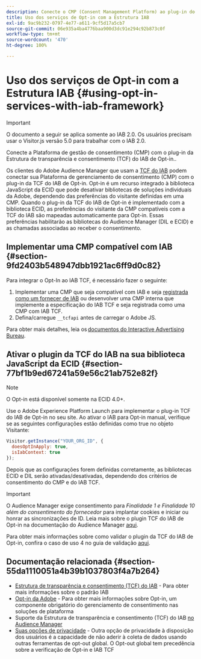 ```yaml
---
description: Conecte o CMP (Consent Management Platform) ao plug-in do Audience Manager de aceitação para a TCF (Transparency and Consent Framework, Estrutura de transparência e consentimento) da IAB.
title: Uso dos serviços de Opt-in com a Estrutura IAB
exl-id: 9ac9b232-0797-4e77-a611-9cf5d17a5cb7
source-git-commit: 06e935a4ba4776baa900d3dc91e294c92b873c0f
workflow-type: tm+mt
source-wordcount: '470'
ht-degree: 100%

---
```


# Uso dos serviços de Opt-in com a Estrutura IAB {#using-opt-in-services-with-iab-framework}

>[!IMPORTANT]
>
>O documento a seguir se aplica somente ao IAB 2.0. Os usuários precisam usar o Visitor.js versão 5.0 para trabalhar com o IAB 2.0.

Conecte a Plataforma de gestão de consentimento (CMP) com o plug-in da Estrutura de transparência e consentimento (TCF) do IAB de Opt-in..

Os clientes do Adobe Audience Manager que usam a [TCF do IAB](https://iabtechlab.com/standards/gdpr-transparency-and-consent-framework/) podem conectar sua Plataforma de gerenciamento de consentimento (CMP) com o plug-in da TCF do IAB de Opt-in. Opt-in é um recurso integrado à biblioteca JavaScript da ECID que pode desativar bibliotecas de soluções individuais da Adobe, dependendo das preferências do visitante definidas em uma CMP. Quando o plug-in da TCF do IAB de Opt-in é implementado com a biblioteca ECID, as preferências do visitante da CMP compatíveis com a TCF do IAB são mapeadas automaticamente para Opt-in. Essas preferências habilitarão as bibliotecas do Audience Manager (DIL e ECID) e as chamadas associadas ao receber o consentimento.

## Implementar uma CMP compatível com IAB {#section-9fd2403b548947dbb1921ac6ff9d0c82}

Para integrar o Opt-In ao IAB TCF, é necessário fazer o seguinte:

1. Implementar uma CMP que seja compatível com IAB e seja [registrada como um fornecer de IAB](https://vendorlist.consensu.org/vendorlist.json) ou desenvolver uma CMP interna que implemente a especificação do IAB TCF e seja registrada como uma CMP com IAB TCF.
1. Defina/carregue `__tcfapi` antes de carregar o Adobe JS.

Para obter mais detalhes, leia os [documentos do Interactive Advertising Bureau](https://github.com/InteractiveAdvertisingBureau/GDPR-Transparency-and-Consent-Framework/blob/master/TCFv2/TCF-Implementation-Guidelines.md).

## Ativar o plugin da TCF do IAB na sua biblioteca JavaScript da ECID {#section-77bf1b9ed67241a59e56c21ab752e82f}

>[!NOTE]
>
>O Opt-in está disponível somente na ECID 4.0+.

Use o Adobe Experience Platform Launch para implementar o plug-in TCF do IAB de Opt-in no seu site. Ao ativar o IAB para Opt-in manual, verifique se as seguintes configurações estão definidas como true no objeto Visitante:

```javascript
Visitor.getInstance("YOUR_ORG_ID", {  
  doesOptInApply: true,
  isIabContext: true
});
```

Depois que as configurações forem definidas corretamente, as bibliotecas ECID e DIL serão ativadas/desativadas, dependendo dos critérios de consentimento do CMP e do IAB TCF.

>[!IMPORTANT]
>
>O Audience Manager exige consentimento para *Finalidade 1 e Finalidade 10 além do consentimento do fornecedor* para implantar cookies e iniciar ou honrar as sincronizações de ID. Leia mais sobre o plugin TCF do IAB de Opt-in na documentação do Audience Manager [aqui](https://docs.adobe.com/content/help/pt-BR/audience-manager/user-guide/overview/data-privacy/consent-management/aam-iab-plugin.html).

Para obter mais informações sobre como validar o plugin da TCF do IAB de Opt-in, confira o caso de uso 4 no guia de validação [aqui](../../implementation-guides/opt-in-service/testing-optin-and-iab-plugin.md#section-ca5c6f92fbdf4fd29b4acb6b644efbd0).

## Documentação relacionada {#section-55da1110051a4b39b1037803f4a7b264}

* [Estrutura de transparência e consentimento (TCF) do IAB](https://iabtechlab.com/standards/gdpr-transparency-and-consent-framework/) - Para obter mais informações sobre o padrão IAB
* [Opt-in da Adobe](../../implementation-guides/opt-in-service/optin-overview.md#concept-f9b5db0d27a245fbadd3e19162319360) - Para obter mais informações sobre Opt-in, um componente obrigatório do gerenciamento de consentimento nas soluções de plataforma
* Suporte da Estrutura de transparência e consentimento (TCF) do IAB [no Audience Manager](https://docs.adobe.com/content/help/pt-BR/audience-manager/user-guide/overview/data-privacy/consent-management/aam-iab-plugin.html)
* [Suas opções de privacidade](https://www.adobe.com/br/privacy/opt-out.html#customeruse) - Outra opção de privacidade à disposição dos usuários é a capacidade de não aderir à coleta de dados usando outras ferramentas de opt-out global. O Opt-out global tem precedência sobre a verificação de Opt-in e IAB TCF
